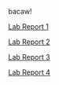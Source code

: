bacaw! 

[Lab Report 1](/lab-report-1-week-0.html)

[Lab Report 2](/lab-report-2-week-1.md)

[Lab Report 3](/lab-report-3-week-3.md)

[Lab Report 4](/lab-report-4-week-5.md)